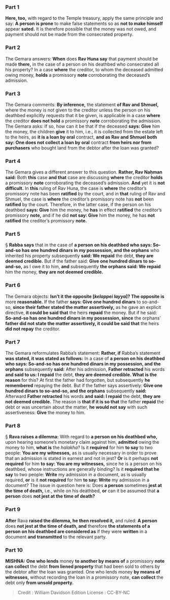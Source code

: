 
### Part 1
<b>Here, too,</b> with regard to the Temple treasury, apply the same principle and say: <b>A person is prone</b> to make false statements so as <b>not to make himself</b> appear <b>sated.</b> It is therefore possible that the money was not owed, and payment should not be made from the consecrated property.

### Part 2
The Gemara answers: <b>When</b> does <b>Rav Huna say</b> that payment should be made <b>there,</b> in the case of a person on his deathbed who consecrated all his property? In a case <b>where</b> the creditor, to whom the deceased admitted owing money, <b>holds</b> a promissory <b>note</b> corroborating the deceased’s admission.

### Part 3
The Gemara comments: <b>By inference,</b> the statement <b>of Rav and Shmuel,</b> where the money is not given to the creditor unless the person on his deathbed explicitly requests that it be given, is applicable in a case <b>where</b> the creditor <b>does not hold</b> a promissory <b>note</b> corroborating the admission. The Gemara asks: If so, how can it be that if the deceased <b>says: Give</b> him the money, the children <b>give</b> it to him, i.e., it is collected from the estate left to the heirs, as <b>it is a loan by oral</b> contract, <b>and as Rav and Shmuel both say: One does not collect a loan by oral</b> contract <b>from heirs nor from purchasers</b> who bought land from the debtor after the loan was granted?

### Part 4
The Gemara gives a different answer to this question. <b>Rather, Rav Naḥman said:</b> Both <b>this</b> case <b>and that</b> case are discussing <b>where</b> the creditor <b>holds</b> a promissory <b>note</b> corroborating the deceased’s admission. <b>And</b> yet it is <b>not difficult.</b> In <b>this</b> ruling of Rav Huna, the case is <b>where</b> the creditor’s promissory note has been <b>ratified</b> by the court, and in <b>that</b> ruling of Rav and Shmuel, the case is <b>where</b> the creditor’s promissory note has <b>not</b> been <b>ratified</b> by the court. Therefore, in the latter case, if the person on his deathbed <b>says: Give</b> him the money, he <b>has</b> in effect <b>ratified</b> the creditor’s promissory <b>note,</b> and if he did <b>not say: Give</b> him the money, he has <b>not ratified</b> the creditor’s promissory <b>note.</b>

### Part 5
§ <b>Rabba says</b> that in the case of <b>a person on his deathbed who says: So-and-so has one hundred dinars in my possession, and the orphans</b> who inherited his property subsequently <b>said: We repaid</b> the debt, <b>they are deemed credible.</b> But if the father said: <b>Give one hundred dinars to so-and-so,</b> as I owe it to him, <b>and</b> subsequently <b>the orphans said: We repaid</b> him the money, <b>they are not deemed credible.</b>

### Part 6
The Gemara objects: <b>Isn’t it the opposite [<i>kelappei layya</i>]? The opposite is</b> more <b>reasonable.</b> If the father <b>says: Give one hundred dinars</b> to so-and-so, <b>since their father stated the matter assertively,</b> as he gave an explicit directive, <b>it could be said that</b> the heirs <b>repaid</b> the money. But if he said: <b>So-and-so has one hundred dinars in my possession, since</b> the orphans’ <b>father did not state the matter assertively, it could be said that</b> the heirs <b>did not repay</b> the creditor.

### Part 7
The Gemara reformulates Rabba’s statement: <b>Rather, if</b> Rabba’s statement <b>was stated, it was stated as follows:</b> In a case of <b>a person on his deathbed who says: So-and-so has one hundred dinars in my possession, and the orphans</b> subsequently <b>said:</b> After his admission, <b>Father retracted</b> his words <b>and said to us: I repaid</b> the debt, <b>they are deemed credible. What is the reason</b> for this? At first the father had forgotten, but subsequently <b>he remembered</b> repaying the debt. But if the father says assertively: <b>Give one hundred dinars to so-and-so, and the orphans</b> subsequently <b>said:</b> Afterward <b>Father retracted</b> his words <b>and said: I repaid</b> the debt, <b>they are not deemed credible.</b> The reason is <b>that if it is so that</b> the father <b>repaid</b> the debt or was uncertain about the matter, <b>he would not say</b> with such assertiveness: <b>Give</b> the money to him.

### Part 8
§ <b>Rava raises a dilemma:</b> With regard to <b>a person on his deathbed who,</b> upon hearing someone’s monetary claim against him, <b>admitted</b> owing the money to him, <b>what is</b> the <i>halakha</i>? Is it <b>required</b> for him <b>to say</b> to two people: <b>You are my witnesses,</b> as is usually necessary in order to prove that an admission is stated in earnest and not in jest? <b>Or</b> is it perhaps <b>not required</b> for him <b>to say: You are my witnesses,</b> since he is a person on his deathbed, whose instructions are generally binding? Is it <b>required that he say</b> to two people: <b>Write</b> my admission in a document, as is usually required, <b>or</b> is it <b>not required</b> for him <b>to say: Write</b> my admission in a document? The issue in question here is: Does <b>a person</b> sometimes <b>jest at the time of death,</b> i.e., while on his deathbed, <b>or</b> can it be assumed that <b>a person</b> does <b>not jest at the time of death?</b>

### Part 9
<b>After</b> Rava <b>raised the dilemma, he then resolved it,</b> and ruled: <b>A person</b> does <b>not jest at the time of death, and</b> therefore <b>the statements of a person on his deathbed are considered as</b> if they were <b>written</b> in a document <b>and transmitted</b> to the relevant party.

### Part 10
<strong>MISHNA:</strong> <b>One who lends</b> money <b>to another by means of</b> a promissory <b>note can collect</b> the debt <b>from liened property</b> that had been sold to others by the debtor after the loan was granted. One who lends money <b>by means of witnesses,</b> without recording the loan in a promissory note, <b>can collect</b> the debt only <b>from unsold property.</b>

>Credit : William Davidson Edition
>License : CC-BY-NC